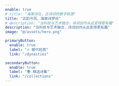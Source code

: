```yaml
---
enable: true
# title: "海棠诗社，古诗词的数字桃源"
title: "古韵今风，海棠诗梦间"
# description: "当科技与艺术融合，诗词创作从此变得更有趣"
description: "当科技与艺术融合，诗词创作从此变得更有趣"
image: "@/assets/hero.png"

primaryButton:
  enable: true
  label: "🔥 朝代检索"
  link: "/dynasties"

secondaryButton:
  enable: true
  label: "📚 精选诗集"
  link: "/collections"
---
```

